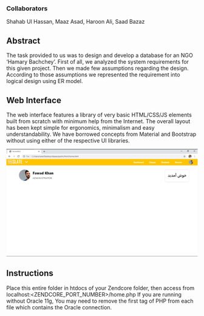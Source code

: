 ### Collaborators
Shahab Ul Hassan, Maaz Asad, Haroon Ali, Saad Bazaz

## Abstract
The task provided to us was to design and develop a database for an NGO ‘Hamary Bachchey’. First of all, we analyzed the system requirements for this given project. Then we made few assumptions regarding the design. According to those assumptions we represented the requirement into logical design using ER model. 

## Web Interface
The web interface features a library of very basic HTML/CSS/JS elements built from scratch with minimum help from the Internet. The overall layout has been kept simple for ergonomics, minimalism and easy understandability. We have borrowed concepts from Material and Bootstrap without using either of the respective UI libraries.

![Home Page](https://raw.githubusercontent.com/SaadBazaz/hunehar/master/public/images/Sample%20Screenshots/Home-Page.PNG)

## Instructions
Place this entire folder in htdocs of your Zendcore folder, then access from
localhost:<ZENDCORE_PORT_NUMBER>/home.php
If you are running without Oracle 11g, You may need to remove the first tag of PHP from each file which contains the Oracle connection.
